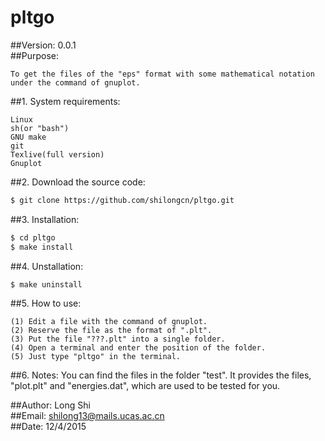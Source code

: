 
#
# pltgo        
##Version: 0.0.1      
##Purpose: 

    To get the files of the "eps" format with some mathematical notation under the command of gnuplot.    

##1. System requirements:

    Linux          
    sh(or "bash")         
    GNU make         
    git        
    Texlive(full version)      
    Gnuplot         
   
##2. Download the source code:

```bash
$ git clone https://github.com/shilongcn/pltgo.git    
```

##3. Installation:

```bash
$ cd pltgo               
$ make install
```   
##4. Unstallation:

```bash
$ make uninstall
```

##5. How to use:

    (1) Edit a file with the command of gnuplot.         
    (2) Reserve the file as the format of ".plt".          
    (3) Put the file "???.plt" into a single folder.       
    (4) Open a terminal and enter the position of the folder.        
    (5) Just type "pltgo" in the terminal.        

##6. Notes:
    You can find the files in the folder "test". It provides the files, "plot.plt" and "energies.dat", which are used to be tested for you.


##Author:  Long Shi         
##Email:   [shilong13@mails.ucas.ac.cn](shilong13@mails.ucas.ac.cn)      
##Date:    12/4/2015 

